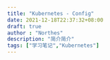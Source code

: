 ```yaml
---
title: "Kubernetes - Config"
date: 2021-12-18T22:37:32+08:00
draft: true
author : "Northes"
description: "简介简介"
tags: ["学习笔记","Kubernetes"]
---
```


